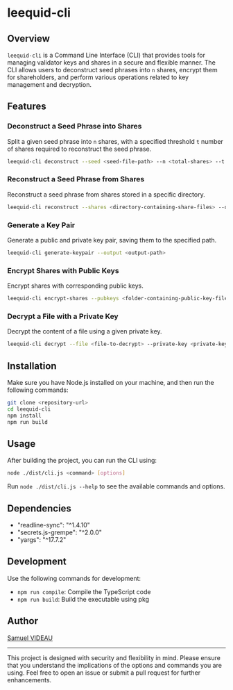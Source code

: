 # leequid-cli

## Overview

`leequid-cli` is a Command Line Interface (CLI) that provides tools for managing validator keys and shares in a secure and flexible manner. The CLI allows users to deconstruct seed phrases into `n` shares, encrypt them for shareholders, and perform various operations related to key management and decryption.

## Features

### Deconstruct a Seed Phrase into Shares

Split a given seed phrase into `n` shares, with a specified threshold `t` number of shares required to reconstruct the seed phrase.

```bash
leequid-cli deconstruct --seed <seed-file-path> --n <total-shares> --t <threshold> --output <output-path> [--overwrite]
```

### Reconstruct a Seed Phrase from Shares

Reconstruct a seed phrase from shares stored in a specific directory.

```bash
leequid-cli reconstruct --shares <directory-containing-share-files> --output <output-path>
```

### Generate a Key Pair

Generate a public and private key pair, saving them to the specified path.

```bash
leequid-cli generate-keypair --output <output-path>
```

### Encrypt Shares with Public Keys

Encrypt shares with corresponding public keys.

```bash
leequid-cli encrypt-shares --pubkeys <folder-containing-public-key-files> --shares <folder-containing-share-files>
```

### Decrypt a File with a Private Key

Decrypt the content of a file using a given private key.

```bash
leequid-cli decrypt --file <file-to-decrypt> --private-key <private-key-path>
```

## Installation

Make sure you have Node.js installed on your machine, and then run the following commands:

```bash
git clone <repository-url>
cd leequid-cli
npm install
npm run build
```

## Usage

After building the project, you can run the CLI using:

```bash
node ./dist/cli.js <command> [options]
```

Run `node ./dist/cli.js --help` to see the available commands and options.

## Dependencies

- "readline-sync": "^1.4.10"
- "secrets.js-grempe": "^2.0.0"
- "yargs": "^17.7.2"

## Development

Use the following commands for development:

- `npm run compile`: Compile the TypeScript code
- `npm run build`: Build the executable using pkg

## Author

[Samuel VIDEAU](https://github.com/samuel-videau)

---

This project is designed with security and flexibility in mind. Please ensure that you understand the implications of the options and commands you are using. Feel free to open an issue or submit a pull request for further enhancements.